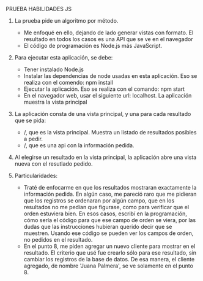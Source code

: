 PRUEBA HABILIDADES JS

1. La prueba pide un algoritmo por método.
	- Me enfoqué en ello, dejando de lado generar vistas con formato. El resultado en todos los casos es una API que se ve en el navegador
	- El código de programación es Node.js más JavaScript.

2. Para ejecutar esta aplicación, se debe:
	- Tener instalado Node.js
	- Instalar las dependencias de node usadas en esta aplicación. Eso se realiza con el comendo: npm install
	- Ejecutar la aplicación. Eso se realiza con el comando: npm start
	- En el navegador web, usar el siguiente url: localhost. La aplicación muestra la vista principal

3. La aplicación consta de una vista principal, y una para cada resultado que se pida:
	- /, que es la vista principal. Muestra un listado de resultados posibles a pedir.
	- /<url-del-resultado-pedido>, que es una api con la información pedida.

4. Al elegirse un resultado en la vista principal, la aplicación abre una vista nueva con el resutlado pedido.

5. Particularidades:
	- Traté de enfocarme en que los resultados mostraran exactamente la información pedida. En algún caso, me pareció raro que me pidieran que los registros se ordenaran por algún campo, que en los resultados no me pedían que figurase, como para verificar que el orden estuviera bien. En esos casos, escribí en la programación, cómo sería el código para que ese campo de orden se viera, por las dudas que las instrucciones hubieran querido decir que se muestren. Usando ese código se pueden ver los campos de orden, no pedidos en el resultado.
	- En el punto 8, me piden agregar un nuevo cliente para mostrar en el resultado. El criterio que usé fue crearlo sólo para ese resultado, sin cambiar los registros de la base de datos. De esa manera, el cliente agregado, de nombre 'Juana Palmera', se ve solamente en el punto 8.
